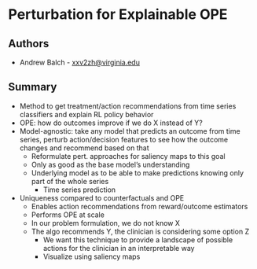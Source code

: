 # Perturbation for Explainable OPE

## Authors
* Andrew Balch - xxv2zh@virginia.edu
  
## Summary
* Method to get treatment/action recommendations from time series classifiers and explain RL policy behavior
* OPE: how do outcomes improve if we do X instead of Y?
* Model-agnostic: take any model that predicts an outcome from time series, perturb action/decision features to see how the outcome changes and recommend based on that
  * Reformulate pert. approaches for saliency maps to this goal
  * Only as good as the base model’s understanding
  * Underlying model as to be able to make predictions knowing only part of the whole series
    * Time series prediction
* Uniqueness compared to counterfactuals and OPE
  * Enables action recommendations from reward/outcome estimators
  * Performs OPE at scale
  * In our problem formulation, we do not know X
  * The algo recommends Y, the clinician is considering some option Z
    * We want this technique to provide a landscape of possible actions for the clinician in an interpretable way
    * Visualize using saliency maps
